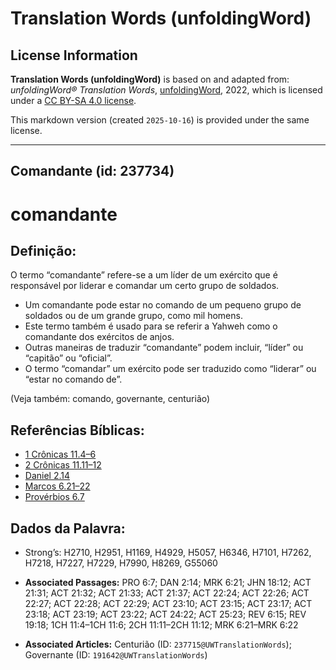 # Translation Words (unfoldingWord)

## License Information

**Translation Words (unfoldingWord)** is based on and adapted from: _unfoldingWord® Translation Words_, [unfoldingWord](https://unfoldingword.org/utw), 2022, which is licensed under a [CC BY-SA 4.0 license](https://creativecommons.org/licenses/by-sa/4.0/legalcode.en).

This markdown version (created `2025-10-16`) is provided under the same license.



--------------------------------

## Comandante (id: 237734)

comandante
==========

Definição:
----------

O termo “comandante” refere\-se a um líder de um exército que é responsável por liderar e comandar um certo grupo de soldados.

* Um comandante pode estar no comando de um pequeno grupo de soldados ou de um grande grupo, como mil homens.
* Este termo também é usado para se referir a Yahweh como o comandante dos exércitos de anjos.
* Outras maneiras de traduzir “comandante” podem incluir, “líder” ou “capitão” ou “oficial”.
* O termo “comandar” um exército pode ser traduzido como “liderar” ou “estar no comando de”.

(Veja também: comando, governante, centurião)

Referências Bíblicas:
---------------------

* [1 Crônicas 11\.4–6](https://ref.ly/1Chr11:4-1Chr11:6)
* [2 Crônicas 11\.11–12](https://ref.ly/2Chr11:11-2Chr11:12)
* [Daniel 2\.14](https://ref.ly/Dan2:14)
* [Marcos 6\.21–22](https://ref.ly/Mark6:21-Mark6:22)
* [Provérbios 6\.7](https://ref.ly/Prov6:7)

Dados da Palavra:
-----------------

* Strong’s: H2710, H2951, H1169, H4929, H5057, H6346, H7101, H7262, H7218, H7227, H7229, H7990, H8269, G55060

* **Associated Passages:** PRO 6:7; DAN 2:14; MRK 6:21; JHN 18:12; ACT 21:31; ACT 21:32; ACT 21:33; ACT 21:37; ACT 22:24; ACT 22:26; ACT 22:27; ACT 22:28; ACT 22:29; ACT 23:10; ACT 23:15; ACT 23:17; ACT 23:18; ACT 23:19; ACT 23:22; ACT 24:22; ACT 25:23; REV 6:15; REV 19:18; 1CH 11:4–1CH 11:6; 2CH 11:11–2CH 11:12; MRK 6:21–MRK 6:22
* **Associated Articles:** Centurião (ID: `237715@UWTranslationWords`); Governante (ID: `191642@UWTranslationWords`)

